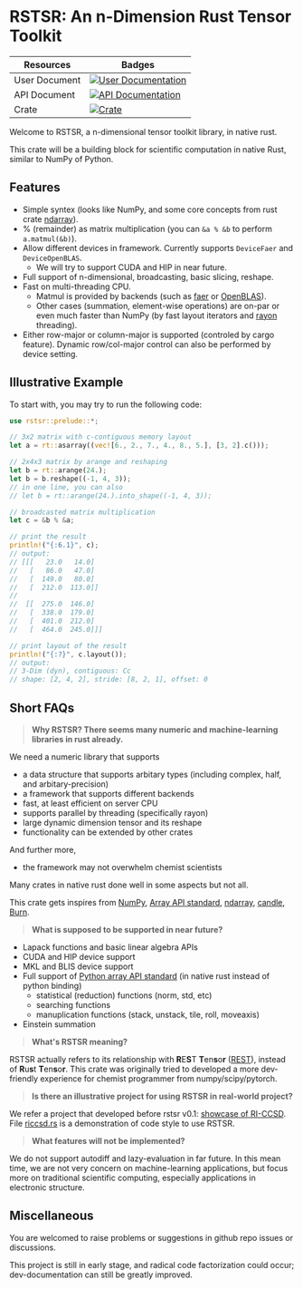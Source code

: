 # RSTSR: An n-Dimension Rust Tensor Toolkit

<center>

| Resources | Badges |
|--|--|
| User Document | [![User Documentation](https://readthedocs.org/projects/rstsr-book/badge/?version=latest)](https://rstsr-book.readthedocs.io/latest/) |
| API Document | [![API Documentation](https://docs.rs/rstsr/badge.svg)](https://docs.rs/rstsr) |
| Crate | [![Crate](https://img.shields.io/crates/v/rstsr.svg)](https://crates.io/crates/rstsr) |

</center>

Welcome to RSTSR, a n-dimensional tensor toolkit library, in native rust.

This crate will be a building block for scientific computation in native Rust, similar to NumPy of Python.

## Features

- Simple syntex (looks like NumPy, and some core concepts from rust crate [ndarray](https://github.com/rust-ndarray/ndarray/)).
- % (remainder) as matrix multiplication (you can `&a % &b` to perform `a.matmul(&b)`).
- Allow different devices in framework. Currently supports `DeviceFaer` and `DeviceOpenBLAS`.
    - We will try to support CUDA and HIP in near future.
- Full support of n-dimensional, broadcasting, basic slicing, reshape.
- Fast on multi-threading CPU.
    - Matmul is provided by backends (such as [faer](https://github.com/sarah-quinones/faer-rs/) or [OpenBLAS](https://github.com/OpenMathLib/OpenBLAS/)).
    - Other cases (summation, element-wise operations) are on-par or even much faster than NumPy (by fast layout iterators and [rayon](https://github.com/rayon-rs/rayon/) threading).
- Either row-major or column-major is supported (controled by cargo feature). Dynamic row/col-major control can also be performed by device setting.

## Illustrative Example

To start with, you may try to run the following code:

```rust
use rstsr::prelude::*;

// 3x2 matrix with c-contiguous memory layout
let a = rt::asarray((vec![6., 2., 7., 4., 8., 5.], [3, 2].c()));

// 2x4x3 matrix by arange and reshaping
let b = rt::arange(24.);
let b = b.reshape((-1, 4, 3));
// in one line, you can also
// let b = rt::arange(24.).into_shape((-1, 4, 3));

// broadcasted matrix multiplication
let c = &b % &a;

// print the result
println!("{:6.1}", c);
// output:
// [[[   23.0   14.0]
//   [   86.0   47.0]
//   [  149.0   80.0]
//   [  212.0  113.0]]
//
//  [[  275.0  146.0]
//   [  338.0  179.0]
//   [  401.0  212.0]
//   [  464.0  245.0]]]

// print layout of the result
println!("{:?}", c.layout());
// output:
// 3-Dim (dyn), contiguous: Cc
// shape: [2, 4, 2], stride: [8, 2, 1], offset: 0
```

## Short FAQs

> **Why RSTSR? There seems many numeric and machine-learning libraries in rust already.**

We need a numeric library that supports
- a data structure that supports arbitary types (including complex, half, and arbitary-precision)
- a framework that supports different backends
- fast, at least efficient on server CPU
- supports parallel by threading (specifically rayon)
- large dynamic dimension tensor and its reshape
- functionality can be extended by other crates

And further more,
- the framework may not overwhelm chemist scientists

Many crates in native rust done well in some aspects but not all.

This crate gets inspires from [NumPy](https://github.com/data-apis/array-api/), [Array API standard](https://github.com/data-apis/array-api/), [ndarray](https://github.com/rust-ndarray/ndarray/), [candle](https://github.com/huggingface/candle), [Burn](https://github.com/tracel-ai/burn).

> **What is supposed to be supported in near future?**

- Lapack functions and basic linear algebra APIs
- CUDA and HIP device support
- MKL and BLIS device support
- Full support of [Python array API standard](https://data-apis.org/array-api/latest/) (in native rust instead of python binding)
    - statistical (reduction) functions (norm, std, etc)
    - searching functions
    - manuplication functions (stack, unstack, tile, roll, moveaxis)
- Einstein summation

> **What's RSTSR meaning?**

RSTSR actually refers to its relationship with **R**E**S**T **T**en**s**o**r** ([REST](https://github.com/igor-1982/rest)), instead of **R**u**s**t **T**en**s**o**r**. This crate was originally tried to developed a more dev-friendly experience for chemist programmer from numpy/scipy/pytorch.

> **Is there an illustrative project for using RSTSR in real-world project?**

We refer a project that developed before rstsr v0.1: [showcase of RI-CCSD](https://github.com/ajz34/showcase_rust_riccsd).
File [riccsd.rs](https://github.com/ajz34/showcase_rust_riccsd/blob/master/src/riccsd.rs) is a demonstration of code style to use RSTSR.

> **What features will not be implemented?**

We do not support autodiff and lazy-evaluation in far future. In this mean time, we are not very concern on machine-learning applications, but focus more on traditional scientific computing, especially applications in electronic structure.

## Miscellaneous

You are welcomed to raise problems or suggestions in github repo issues or discussions.

This project is still in early stage, and radical code factorization could occur; dev-documentation can still be greatly improved.
